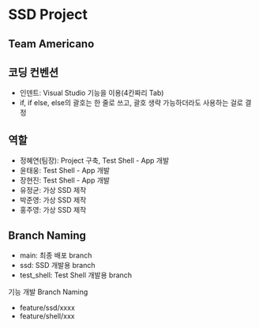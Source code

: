 # SSD Project
## Team Americano

## 코딩 컨벤션
- 인덴트: Visual Studio 기능을 이용(4칸짜리 Tab)
- if, if else, else의 괄호는 한 줄로 쓰고, 괄호 생략 가능하더라도 사용하는 걸로 결정

## 역할
- 정혜연(팀장): Project 구축, Test Shell - App 개발
- 윤태웅: Test Shell - App 개발
- 장현진: Test Shell - App 개발
- 유정균: 가상 SSD 제작
- 박준영: 가상 SSD 제작
- 홍주영: 가상 SSD 제작

## Branch Naming
- main: 최종 배포 branch
- ssd: SSD 개발용 branch
- test_shell: Test Shell 개발용 branch

기능 개발 Branch Naming
- feature/ssd/xxxx
- feature/shell/xxx
